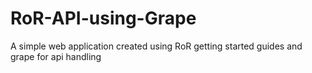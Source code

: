 RoR-API-using-Grape
===================

A simple web application created using RoR getting started guides and grape for api handling
